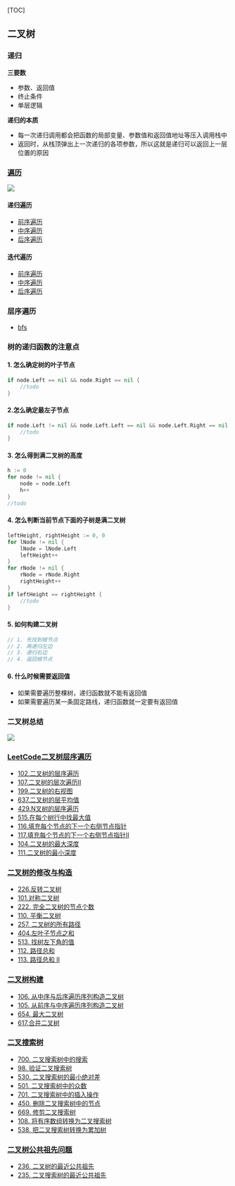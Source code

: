 [TOC]

## 二叉树

### 递归
**三要数**
- 参数、返回值
- 终止条件
- 单层逻辑

**递归的本质**
- 每一次递归调用都会把函数的局部变量、参数值和返回值地址等压入调用栈中
- 返回时，从栈顶弹出上一次递归的各项参数，所以这就是递归可以返回上一层位置的原因

### [遍历](./二叉树遍历/main.go)
![](./images/二叉树前中序遍历.png)

#### 递归遍历
- [前序遍历](./二叉树遍历/main.go#L16)
- [中序遍历](./二叉树遍历/main.go#L34)
- [后序遍历](./二叉树遍历/main.go#L53)

#### 迭代遍历
- [前序遍历](./二叉树遍历/main.go#L74)
- [中序遍历](./二叉树遍历/main.go#L104)
- [后序遍历](./二叉树遍历/main.go#L130)

### 层序遍历
- [bfs](./二叉树遍历/main.go#L162)

### 树的递归函数的注意点
#### 1. 怎么确定树的叶子节点
```go
if node.Left == nil && node.Right == nil {
	//todo
}
```
#### 2.怎么确定最左子节点
```go
if node.Left != nil && node.Left.Left == nil && node.Left.Right == nil {
	//todo
}
```
#### 3. 怎么得到满二叉树的高度
```go
h := 0
for node != nil {
	node = node.Left
	h++
}
//todo
```
#### 4. 怎么判断当前节点下面的子树是满二叉树
```go
leftHeight, rightHeight := 0, 0
for lNode != nil {
	lNode = lNode.Left
	leftHeight++
}
for rNode != nil {
	rNode = rNode.Right
	rightHeight++
}
if leftHeight == rightHeight {
	//todo
}
```
#### 5. 如何构建二叉树
```go
// 1. 先找到根节点
// 2. 再递归左边
// 3. 递归右边
// 4. 返回根节点
```
#### 6. 什么时候需要返回值
- 如果需要遍历整棵树，递归函数就不能有返回值
- 如果需要遍历某一条固定路线，递归函数就一定要有返回值


### 二叉树总结
![](./images/二叉树.png)


### [LeetCode二叉树层序遍历](./力扣层序遍历/main.go)
- [102.二叉树的层序遍历](https://leetcode.cn/problems/binary-tree-level-order-traversal/)
- [107.二叉树的层次遍历II](https://leetcode.cn/problems/binary-tree-level-order-traversal-ii/)
- [199.二叉树的右视图](https://leetcode.cn/problems/binary-tree-right-side-view/)
- [637.二叉树的层平均值](https://leetcode.cn/problems/average-of-levels-in-binary-tree/)
- [429.N叉树的层序遍历](https://leetcode.cn/problems/n-ary-tree-level-order-traversal/)
- [515.在每个树行中找最大值](https://leetcode.cn/problems/find-largest-value-in-each-tree-row/)
- [116.填充每个节点的下一个右侧节点指针](https://leetcode.cn/problems/populating-next-right-pointers-in-each-node/)
- [117.填充每个节点的下一个右侧节点指针II](https://leetcode.cn/problems/populating-next-right-pointers-in-each-node-ii/)
- [104.二叉树的最大深度](https://leetcode.cn/problems/maximum-depth-of-binary-tree/)
- [111.二叉树的最小深度](https://leetcode.cn/problems/minimum-depth-of-binary-tree/)

### [二叉树的修改与构造](./二叉树的修改与构造/main.go)
- [226.反转二叉树](https://leetcode.cn/problems/invert-binary-tree/)
- [101.对称二叉树](https://leetcode.cn/problems/symmetric-tree/)
- [222. 完全二叉树的节点个数](https://leetcode.cn/problems/count-complete-tree-nodes/)
- [110. 平衡二叉树](https://leetcode.cn/problems/balanced-binary-tree/)
- [257. 二叉树的所有路径](https://leetcode.cn/problems/binary-tree-paths/)
- [404.左叶子节点之和](https://leetcode.cn/problems/sum-of-left-leaves/)
- [513. 找树左下角的值](https://leetcode.cn/problems/find-bottom-left-tree-value/)
- [112. 路径总和](https://leetcode.cn/problems/path-sum/)
- [113. 路径总和 II](https://leetcode.cn/problems/path-sum-ii/)

### [二叉树构建](./二叉树构建/main.go)
- [106. 从中序与后序遍历序列构造二叉树](https://leetcode.cn/problems/construct-binary-tree-from-inorder-and-postorder-traversal/)
- [105. 从前序与中序遍历序列构造二叉树](https://leetcode.cn/problems/construct-binary-tree-from-preorder-and-inorder-traversal/)
- [654. 最大二叉树](https://leetcode.cn/problems/maximum-binary-tree/)
- [617.合并二叉树](https://leetcode.cn/problems/merge-two-binary-trees/)

### [二叉搜索树](./二叉搜索树/main.go)
- [700. 二叉搜索树中的搜索](https://leetcode.cn/problems/search-in-a-binary-search-tree/)
- [98. 验证二叉搜索树](https://leetcode.cn/problems/validate-binary-search-tree/)
- [530. 二叉搜索树的最小绝对差](https://leetcode.cn/problems/minimum-absolute-difference-in-bst/)
- [501. 二叉搜索树中的众数](https://leetcode.cn/problems/find-mode-in-binary-search-tree/)
- [701. 二叉搜索树中的插入操作](https://leetcode.cn/problems/insert-into-a-binary-search-tree/)
- [450. 删除二叉搜索树中的节点](https://leetcode.cn/problems/delete-node-in-a-bst/)
- [669. 修剪二叉搜索树](https://leetcode.cn/problems/trim-a-binary-search-tree/)
- [108. 将有序数组转换为二叉搜索树](https://leetcode.cn/problems/convert-sorted-array-to-binary-search-tree/)
- [538. 把二叉搜索树转换为累加树](https://leetcode.cn/problems/convert-bst-to-greater-tree/)


### [二叉树公共祖先问题](./二叉树公共祖先问题/main.go)
- [236. 二叉树的最近公共祖先](https://leetcode.cn/problems/lowest-common-ancestor-of-a-binary-tree/)
- [235. 二叉搜索树的最近公共祖先](https://leetcode.cn/problems/lowest-common-ancestor-of-a-binary-search-tree/)